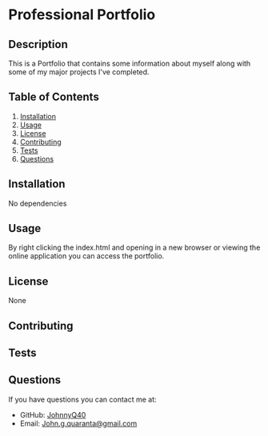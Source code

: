# Professional Portfolio

## Description

This is a Portfolio that contains some information about myself along with some of my major projects I've completed.

## Table of Contents

1. [Installation](#installation)
2. [Usage](#usage)
3. [License](#license)
4. [Contributing](#contributing)
5. [Tests](#tests)
6. [Questions](#questions)
## Installation

No dependencies

## Usage
By right clicking the index.html and opening in a new browser or viewing the online application you can access the portfolio. 

## License
None

## Contributing


## Tests


## Questions

If you have questions you can contact me at:
- GitHub: [JohnnyQ40](https://github.com/JohnnyQ40)
- Email: John.g.quaranta@gmail.com